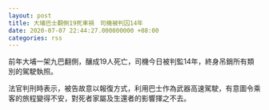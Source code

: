 ```yaml
---
layout: post
title: 大埔巴士翻側19死車禍　司機被判囚14年
date: 2020-07-07 22:44:27.000000000 +08:00
categories: rss
---
```


前年大埔一架九巴翻側，釀成19人死亡，司機今日被判監14年，終身吊銷所有類別的駕駛執照。

法官判刑時表示，被告故意以報復方式，利用巴士作為武器高速駕駛，有意圖令乘客的旅程變得不安，對死者家屬及生還者的影響揮之不去。
